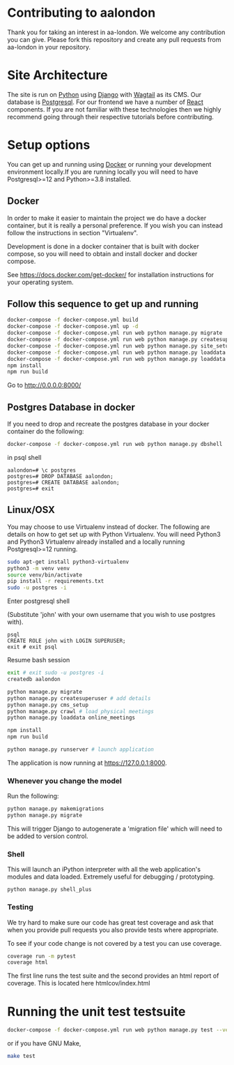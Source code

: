 # Contributing to aalondon

Thank you for taking an interest in aa-london. We welcome any contribution you can give.
Please fork this repository and create any pull requests from aa-london in your repository.

# Site Architecture
The site is run on [Python](Python.org) using [Django](https://www.djangoproject.com/) with [Wagtail](https://wagtail.io/) as its CMS. Our database is [Postgresql](https://www.postgresql.org/).
For our frontend we have a number of [React](https://reactjs.org/) components.
If you are not familiar with these technologies then we highly recommend going through their respective tutorials
before contributing.

# Setup options
You can get up and running using [Docker](https://www.docker.com/) or running your development environment locally.If you are running locally you will need to have Postgresql>=12 and Python>=3.8 installed.  


## Docker

In order to make it easier to maintain the project we do have a docker
container, but it is really a personal preference. If you wish you can instead
follow the instructions in section "Virtualenv".

Development is done in a docker container that is built with docker compose, so
you will need to obtain and install docker and docker compose.

See <https://docs.docker.com/get-docker/> for installation instructions for
your operating system.

## Follow this sequence to get up and running

```bash
docker-compose -f docker-compose.yml build
docker-compose -f docker-compose.yml up -d
docker-compose -f docker-compose.yml run web python manage.py migrate
docker-compose -f docker-compose.yml run web python manage.py createsuperuser
docker-compose -f docker-compose.yml run web python manage.py site_setup
docker-compose -f docker-compose.yml run web python manage.py loaddata physical_meetings
docker-compose -f docker-compose.yml run web python manage.py loaddata online_meetings
npm install
npm run build
```
Go to http://0.0.0.0:8000/

## Postgres Database in docker

If you need to drop and recreate the postgres database in your docker container
do the following:

```bash
docker-compose -f docker-compose.yml run web python manage.py dbshell
```
in psql shell

```psql
aalondon=# \c postgres
postgres=# DROP DATABASE aalondon;
postgres=# CREATE DATABASE aalondon;
postgres=# exit
```


## Linux/OSX

You may choose to use Virtualenv instead of docker. The following are details
on how to get set up with Python Virtualenv. You will need Python3 and Python3
Virtualenv already installed and a locally running Postgresql>=12 running.


```bash
sudo apt-get install python3-virtualenv
python3 -m venv venv
source venv/bin/activate
pip install -r requirements.txt
sudo -u postgres -i
```

Enter postgresql shell

(Substitute 'john' with your own username that you wish to use postgres with).

```psql
psql
CREATE ROLE john with LOGIN SUPERUSER;
exit # exit psql
```

Resume bash session

```bash
exit # exit sudo -u postgres -i
createdb aalondon

python manage.py migrate
python manage.py createsuperuser # add details
python manage.py cms_setup
python manage.py crawl # load physical meetings
python manage.py loaddata online_meetings

npm install
npm run build

python manage.py runserver # launch application
```

The application is now running at <https://127.0.0.1:8000>.

### Whenever you change the model

Run the following:

```bash
python manage.py makemigrations
python manage.py migrate
```

This will trigger Django to autogenerate a 'migration file' which will need to
be added to version control.

### Shell

This will launch an iPython interpreter with all the web application's modules
and data loaded. Extremely useful for debugging / prototyping.

```
python manage.py shell_plus
```

### Testing

We try hard to make sure our code has great test coverage and ask that when you provide pull requests
you also provide tests where appropriate.

To see if your code change is not covered by a test you can use coverage.

```bash
coverage run -m pytest
coverage html
```
The first line runs the test suite and the second provides an html report of coverage.
This is located here htmlcov/index.html


# Running the unit test testsuite

```bash
docker-compose -f docker-compose.yml run web python manage.py test --verbosity=2
```

or if you have GNU Make,

```bash
make test
```


